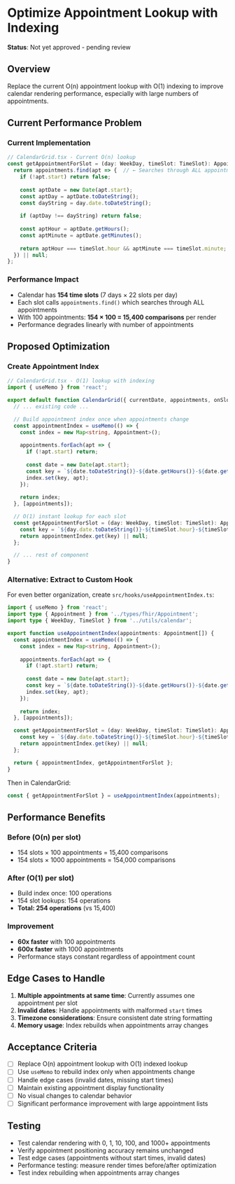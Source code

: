 # Optimize Appointment Lookup with Indexing

**Status**: Not yet approved - pending review

## Overview
Replace the current O(n) appointment lookup with O(1) indexing to improve calendar rendering performance, especially with large numbers of appointments.

## Current Performance Problem

### Current Implementation
```typescript
// CalendarGrid.tsx - Current O(n) lookup
const getAppointmentForSlot = (day: WeekDay, timeSlot: TimeSlot): Appointment | null => {
  return appointments.find(apt => {  // ← Searches through ALL appointments for each slot
    if (!apt.start) return false;
    
    const aptDate = new Date(apt.start);
    const aptDay = aptDate.toDateString();
    const dayString = day.date.toDateString();
    
    if (aptDay !== dayString) return false;
    
    const aptHour = aptDate.getHours();
    const aptMinute = aptDate.getMinutes();
    
    return aptHour === timeSlot.hour && aptMinute === timeSlot.minute;
  }) || null;
};
```

### Performance Impact
- Calendar has **154 time slots** (7 days × 22 slots per day)
- Each slot calls `appointments.find()` which searches through ALL appointments
- With 100 appointments: **154 × 100 = 15,400 comparisons** per render
- Performance degrades linearly with number of appointments

## Proposed Optimization

### Create Appointment Index
```typescript
// CalendarGrid.tsx - O(1) lookup with indexing
import { useMemo } from 'react';

export default function CalendarGrid({ currentDate, appointments, onSlotClick, onAppointmentClick }: CalendarGridProps) {
  // ... existing code ...

  // Build appointment index once when appointments change
  const appointmentIndex = useMemo(() => {
    const index = new Map<string, Appointment>();
    
    appointments.forEach(apt => {
      if (!apt.start) return;
      
      const date = new Date(apt.start);
      const key = `${date.toDateString()}-${date.getHours()}-${date.getMinutes()}`;
      index.set(key, apt);
    });
    
    return index;
  }, [appointments]);

  // O(1) instant lookup for each slot
  const getAppointmentForSlot = (day: WeekDay, timeSlot: TimeSlot): Appointment | null => {
    const key = `${day.date.toDateString()}-${timeSlot.hour}-${timeSlot.minute}`;
    return appointmentIndex.get(key) || null;
  };

  // ... rest of component
}
```

### Alternative: Extract to Custom Hook
For even better organization, create `src/hooks/useAppointmentIndex.ts`:

```typescript
import { useMemo } from 'react';
import type { Appointment } from '../types/fhir/Appointment';
import type { WeekDay, TimeSlot } from '../utils/calendar';

export function useAppointmentIndex(appointments: Appointment[]) {
  const appointmentIndex = useMemo(() => {
    const index = new Map<string, Appointment>();
    
    appointments.forEach(apt => {
      if (!apt.start) return;
      
      const date = new Date(apt.start);
      const key = `${date.toDateString()}-${date.getHours()}-${date.getMinutes()}`;
      index.set(key, apt);
    });
    
    return index;
  }, [appointments]);

  const getAppointmentForSlot = (day: WeekDay, timeSlot: TimeSlot): Appointment | null => {
    const key = `${day.date.toDateString()}-${timeSlot.hour}-${timeSlot.minute}`;
    return appointmentIndex.get(key) || null;
  };

  return { appointmentIndex, getAppointmentForSlot };
}
```

Then in CalendarGrid:
```typescript
const { getAppointmentForSlot } = useAppointmentIndex(appointments);
```

## Performance Benefits

### Before (O(n) per slot)
- 154 slots × 100 appointments = 15,400 comparisons
- 154 slots × 1000 appointments = 154,000 comparisons

### After (O(1) per slot)  
- Build index once: 100 operations
- 154 slot lookups: 154 operations
- **Total: 254 operations** (vs 15,400)

### Improvement
- **60x faster** with 100 appointments
- **600x faster** with 1000 appointments
- Performance stays constant regardless of appointment count

## Edge Cases to Handle

1. **Multiple appointments at same time**: Currently assumes one appointment per slot
2. **Invalid dates**: Handle appointments with malformed `start` times
3. **Timezone considerations**: Ensure consistent date string formatting
4. **Memory usage**: Index rebuilds when appointments array changes

## Acceptance Criteria

- [ ] Replace O(n) appointment lookup with O(1) indexed lookup
- [ ] Use `useMemo` to rebuild index only when appointments change
- [ ] Handle edge cases (invalid dates, missing start times)
- [ ] Maintain existing appointment display functionality
- [ ] No visual changes to calendar behavior
- [ ] Significant performance improvement with large appointment lists

## Testing

- Test calendar rendering with 0, 1, 10, 100, and 1000+ appointments
- Verify appointment positioning accuracy remains unchanged
- Test edge cases (appointments without start times, invalid dates)
- Performance testing: measure render times before/after optimization
- Test index rebuilding when appointments array changes